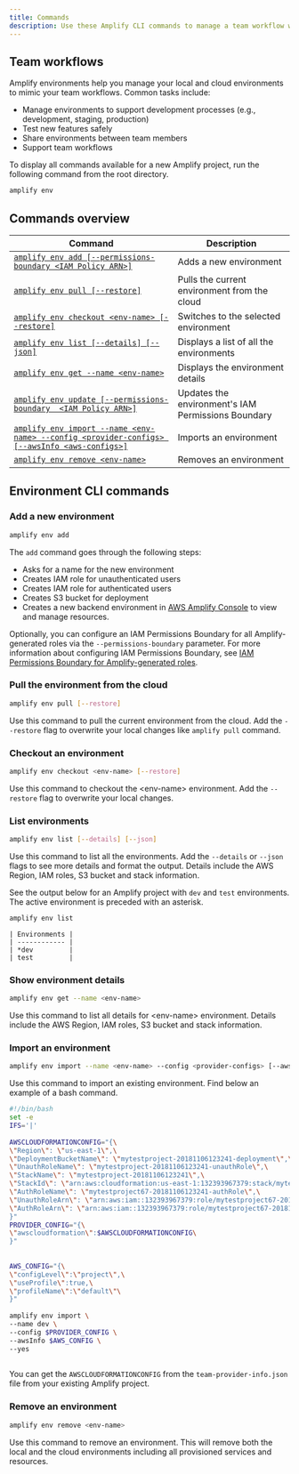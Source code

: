```yaml
---
title: Commands
description: Use these Amplify CLI commands to manage a team workflow with multiple environments.
---
```

 
## Team workflows

Amplify environments help you manage your local and cloud environments to mimic your team workflows. Common tasks include:

- Manage environments to support development processes (e.g., development, staging, production)
- Test new features safely
- Share environments between team members
- Support team workflows

To display all commands available for a new Amplify project, run the following command from the root directory.

```bash
amplify env
```

## Commands overview

| Command  | Description  |
|---|---|
| [`amplify env add [--permissions-boundary <IAM Policy ARN>]`](#add-a-new-environment) | Adds a new environment |
| [`amplify env pull [--restore]`](#pull-the-environment-from-the-cloud) | Pulls the current environment from the cloud |
| [`amplify env checkout <env-name> [--restore]`](#checkout-an-environment) | Switches to the selected environment |
| [`amplify env list [--details] [--json]`](#list-environments) | Displays a list of all the environments |
| [`amplify env get --name <env-name>`](#show-environment-details) | Displays the environment details |
| [`amplify env update [--permissions-boundary  <IAM Policy ARN>]`](~/cli/usage/permissions-boundary.md) | Updates the environment's IAM Permissions Boundary |
| [`amplify env import --name <env-name> --config <provider-configs> [--awsInfo <aws-configs>]`](#import-an-environment) | Imports an environment |
| [`amplify env remove <env-name>`](#remove-an-environment) | Removes an environment |

## Environment CLI commands

### Add a new environment

```bash
amplify env add
```

The `add` command goes through the following steps:

- Asks for a name for the new environment
- Creates IAM role for unauthenticated users
- Creates IAM role for authenticated users
- Creates S3 bucket for deployment
- Creates a new backend environment in [AWS Amplify Console](https://console.aws.amazon.com/amplify) to view and manage resources.

Optionally, you can configure an IAM Permissions Boundary for all Amplify-generated roles via the `--permissions-boundary` parameter. For more information about configuring IAM Permissions Boundary, see [IAM Permissions Boundary for Amplify-generated roles](~/cli/usage/permissions-boundary.md).

### Pull the environment from the cloud

```bash
amplify env pull [--restore]
```

Use this command to pull the current environment from the cloud. Add the `--restore` flag to overwrite your local changes like `amplify pull` command.

### Checkout an environment

```bash
amplify env checkout <env-name> [--restore]
```

Use this command to checkout the \<env-name\> environment. Add the `--restore` flag to overwrite your local changes.

### List environments

```bash
amplify env list [--details] [--json]
```

Use this command to list all the environments. Add the `--details` or `--json` flags to see more details and format the output. Details include the AWS Region, IAM roles, S3 bucket and stack information.

See the output below for an Amplify project with `dev` and `test` environments. The active environment is preceded with an asterisk.

```bash
amplify env list
```

```console
| Environments |
| ------------ |
| *dev         |
| test         |
```

### Show environment details

```bash
amplify env get --name <env-name>
```

Use this command to list all details for \<env-name\> environment. Details include the AWS Region, IAM roles, S3 bucket and stack information.

### Import an environment

```bash
amplify env import --name <env-name> --config <provider-configs> [--awsInfo <aws-configs>]
```

Use this command to import an existing environment. Find below an example of a bash command.

```bash
#!/bin/bash
set -e
IFS='|'
 
AWSCLOUDFORMATIONCONFIG="{\
\"Region\": \"us-east-1\",\
\"DeploymentBucketName\": \"mytestproject-20181106123241-deployment\",\
\"UnauthRoleName\": \"mytestproject-20181106123241-unauthRole\",\
\"StackName\": \"mytestproject-20181106123241\",\
\"StackId\": \"arn:aws:cloudformation:us-east-1:132393967379:stack/mytestproject67-20181106123241/1c03a3e0-e203-11e8-bea9-500c20ff1436\",\
\"AuthRoleName\": \"mytestproject67-20181106123241-authRole\",\
\"UnauthRoleArn\": \"arn:aws:iam::132393967379:role/mytestproject67-20181106123241-unauthRole\",\
\"AuthRoleArn\": \"arn:aws:iam::132393967379:role/mytestproject67-20181106123241-authRole\"\
}"
PROVIDER_CONFIG="{\
\"awscloudformation\":$AWSCLOUDFORMATIONCONFIG\
}"
 
 
AWS_CONFIG="{\
\"configLevel\":\"project\",\
\"useProfile\":true,\
\"profileName\":\"default\"\
}"
 
amplify env import \
--name dev \
--config $PROVIDER_CONFIG \
--awsInfo $AWS_CONFIG \
--yes
 
```

You can get the `AWSCLOUDFORMATIONCONFIG` from the `team-provider-info.json` file from your existing Amplify project.

### Remove an environment

```bash
amplify env remove <env-name>
```

Use this command to remove an environment. This will remove both the local and the cloud environments including all provisioned services and resources.
